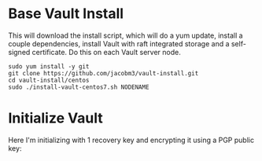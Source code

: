 # Base Vault Install

This will download the install script, which will do a yum update, install a couple dependencies, install Vault with raft integrated storage and a self-signed certificate. Do this on each Vault server node.

    sudo yum install -y git
    git clone https://github.com/jacobm3/vault-install.git
    cd vault-install/centos
    sudo ./install-vault-centos7.sh NODENAME

# Initialize Vault

Here I'm initializing with 1 recovery key and encrypting it using a PGP public key:



